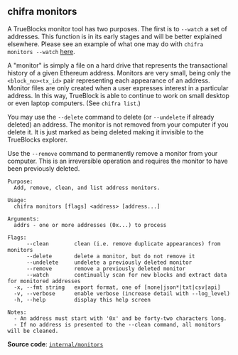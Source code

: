 ## chifra monitors

A TrueBlocks monitor tool has two purposes. The first is to `--watch` a set of addresses. This function is in its early stages and will be better explained elsewhere. Please see an example of what one may do with `chifra monitors --watch` [here](https://tokenomics.io/).

A "monitor" is simply a file on a hard drive that represents the transactional history of a given Ethereum address. Monitors are very small, being only the `<block_no><tx_id>` pair representing each appearance of an address. Monitor files are only created when a user expresses interest in a particular address. In this way, TrueBlock is able to continue to work on small desktop or even laptop computers. (See `chifra list`.)

You may use the `--delete` command to delete (or `--undelete` if already deleted) an address. The monitor is not removed from your computer if you delete it. It is just marked as being deleted making it invisible to the TrueBlocks explorer.

Use the `--remove` command to permanently remove a monitor from your computer. This is an irreversible operation and requires the monitor to have been previously deleted.

```[plaintext]
Purpose:
  Add, remove, clean, and list address monitors.

Usage:
  chifra monitors [flags] <address> [address...]

Arguments:
  addrs - one or more addresses (0x...) to process

Flags:
      --clean        clean (i.e. remove duplicate appearances) from monitors
      --delete       delete a monitor, but do not remove it
      --undelete     undelete a previously deleted monitor
      --remove       remove a previously deleted monitor
      --watch        continually scan for new blocks and extract data for monitored addresses
  -x, --fmt string   export format, one of [none|json*|txt|csv|api]
  -v, --verbose      enable verbose (increase detail with --log_level)
  -h, --help         display this help screen

Notes:
  - An address must start with '0x' and be forty-two characters long.
  - If no address is presented to the --clean command, all monitors will be cleaned.
```

**Source code**: [`internal/monitors`](https://github.com/TrueBlocks/trueblocks-core/tree/master/src/apps/chifra/internal/monitors)


